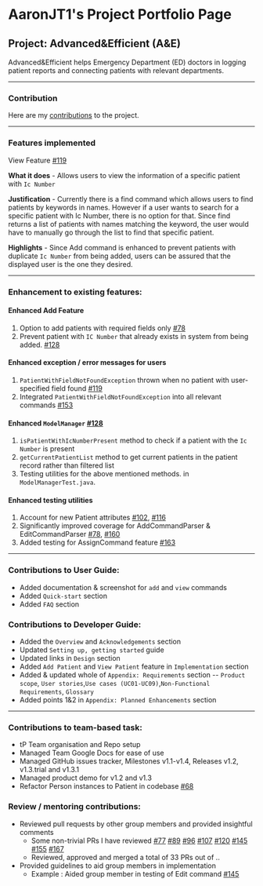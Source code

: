 # AaronJT1's Project Portfolio Page

## Project: Advanced&Efficient (A&E)

Advanced&Efficient helps Emergency Department (ED) doctors in logging patient reports and connecting patients with
relevant departments.

----------------------------------------------------------------------

### Contribution

Here are my [contributions](https://nus-cs2103-ay2324s1.github.io/tp-dashboard/?search=aaronjt1&breakdown=true) to the
project.

----------------------------------------------------------------------

### Features implemented

View Feature [#119](https://github.com/AY2324S1-CS2103T-T14-2/tp/pull/119)

**What it does** - Allows users to view the information of a specific patient with `Ic Number`

**Justification** - Currently there is a find command which allows users to find patients by keywords in names. However
if a user wants to search for a specific patient with Ic Number, there is no option for that. Since find returns a list
of patients with names matching the keyword, the user would have to manually go through the list to find that specific
patient.

**Highlights** - Since Add command is enhanced to prevent patients with duplicate `Ic Number` from being added, users
can be assured that the displayed user is the one they desired.


----------------------------------------------------------------------

### Enhancement to existing features:

#### Enhanced Add Feature

1. Option to add patients with required fields only [#78](https://github.com/AY2324S1-CS2103T-T14-2/tp/pull/78)
2. Prevent patient with `IC Number` that already exists in system from being
   added. [#128](https://github.com/AY2324S1-CS2103T-T14-2/tp/pull/128)

#### Enhanced exception / error messages for users

1. `PatientWithFieldNotFoundException` thrown when no patient with user-specified field
   found [#119](https://github.com/AY2324S1-CS2103T-T14-2/tp/pull/119)
2. Integrated `PatientWithFieldNotFoundException` into all relevant
   commands [#153](https://github.com/AY2324S1-CS2103T-T14-2/tp/pull/153)

#### Enhanced `ModelManager` [#128](https://github.com/AY2324S1-CS2103T-T14-2/tp/pull/128)

1. `isPatientWithIcNumberPresent` method to check if a patient with the `Ic Number` is present
2. `getCurrentPatientList` method to get current patients in the patient record rather than filtered list
3. Testing utilities for the above mentioned methods. in `ModelManagerTest.java`.

#### Enhanced testing utilities

1. Account for new Patient
   attributes [#102](https://github.com/AY2324S1-CS2103T-T14-2/tp/pull/102), [#116](https://github.com/AY2324S1-CS2103T-T14-2/tp/pull/116)
2. Significantly improved coverage for AddCommandParser &
   EditCommandParser [#78](https://github.com/AY2324S1-CS2103T-T14-2/tp/pull/78), [#160](https://github.com/AY2324S1-CS2103T-T14-2/tp/pull/160)
3. Added testing for AssignCommand feature [#163](https://github.com/AY2324S1-CS2103T-T14-2/tp/pull/163)

----------------------------------------------------------------------

### Contributions to User Guide:

- Added documentation & screenshot for `add` and `view` commands
- Added `Quick-start` section
- Added `FAQ` section

### Contributions to Developer Guide:

- Added the `Overview` and `Acknowledgements` section
- Updated `Setting up, getting started` guide
- Updated links in `Design` section
- Added `Add Patient` and `View Patient` feature in `Implementation` section
- Added & updated
  whole of `Appendix: Requirements`
  section -- `Product scope`, `User stories`,`Use cases (UC01-UC09)`,`Non-Functional Requirements`, `Glossary`
- Added points 1&2 in `Appendix: Planned Enhancements` section

----------------------------------------------------------------------

### Contributions to team-based task:

* tP Team organisation and Repo setup
* Managed Team Google Docs for ease of use
* Managed GitHub issues tracker, Milestones v1.1-v1.4, Releases v1.2, v1.3.trial and v1.3.1
* Managed product demo for v1.2 and v1.3
* Refactor Person instances to Patient in codebase [#68](https://github.com/AY2324S1-CS2103T-T14-2/tp/pull/68)

### Review / mentoring contributions:

* Reviewed pull requests by other group members and provided insightful comments
    * Some non-trivial PRs I have
      reviewed [#77](https://github.com/AY2324S1-CS2103T-T14-2/tp/pull/77)
      [#89](https://github.com/AY2324S1-CS2103T-T14-2/tp/pull/89) [#96](https://github.com/AY2324S1-CS2103T-T14-2/tp/pull/96) [#107](https://github.com/AY2324S1-CS2103T-T14-2/tp/pull/107) [#120](https://github.com/AY2324S1-CS2103T-T14-2/tp/pull/120) [#145](https://github.com/AY2324S1-CS2103T-T14-2/tp/pull/145) [#155](https://github.com/AY2324S1-CS2103T-T14-2/tp/pull/155) [#167](https://github.com/AY2324S1-CS2103T-T14-2/tp/pull/167)
    * Reviewed, approved and merged a total of 33 PRs out of ..
* Provided guidelines to aid group members in implementation
    * Example : Aided group member in testing of Edit
      command [#145](https://github.com/AY2324S1-CS2103T-T14-2/tp/pull/145)


